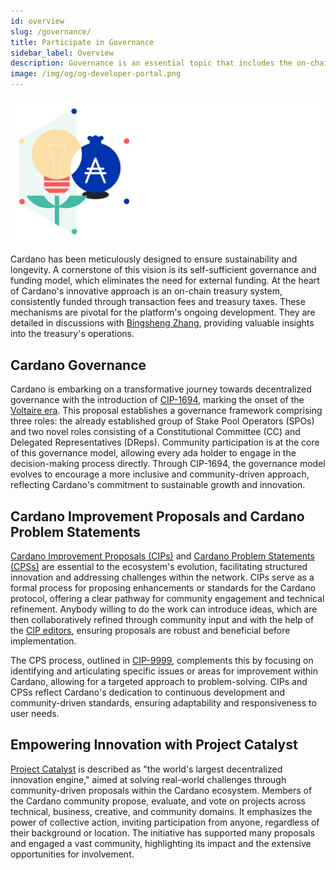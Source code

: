 ```yaml
---
id: overview
slug: /governance/
title: Participate in Governance
sidebar_label: Overview
description: Governance is an essential topic that includes the on-chain protocol governance, Cardano Improvement Proposals (CIP), Cardano Problem Statements (CPS), Project Catalyst, and Network Parameters.
image: /img/og/og-developer-portal.png
---
```


![Cardano Governance](../../static/img/card-governance-title.svg)

Cardano has been meticulously designed to ensure sustainability and longevity. A cornerstone of this vision is its self-sufficient governance and funding model, which eliminates the need for external funding. At the heart of Cardano's innovative approach is an on-chain treasury system, consistently funded through transaction fees and treasury taxes. These mechanisms are pivotal for the platform's ongoing development. They are detailed in discussions with [Bingsheng Zhang](https://www.youtube.com/watch?v=Hyh3h_yX-S0), providing valuable insights into the treasury's operations.

## Cardano Governance

Cardano is embarking on a transformative journey towards decentralized governance with the introduction of [CIP-1694](https://cips.cardano.org/cip/CIP-1694), marking the onset of the [Voltaire era](https://roadmap.cardano.org/en/voltaire/). This proposal establishes a governance framework comprising three roles: the already established group of Stake Pool Operators (SPOs) and two novel roles consisting of a Constitutional Committee (CC) and Delegated Representatives (DReps). Community participation is at the core of this governance model, allowing every ada holder to engage in the decision-making process directly. Through CIP-1694, the governance model evolves to encourage a more inclusive and community-driven approach, reflecting Cardano's commitment to sustainable growth and innovation.

## Cardano Improvement Proposals and Cardano Problem Statements

[Cardano Improvement Proposals (CIPs)](cardano-improvement-proposals/CIP-0001) and [Cardano Problem Statements (CPSs)](cardano-improvement-proposals/CIP-9999) are essential to the ecosystem's evolution, facilitating structured innovation and addressing challenges within the network. CIPs serve as a formal process for proposing enhancements or standards for the Cardano protocol, offering a clear pathway for community engagement and technical refinement. Anybody willing to do the work can introduce ideas, which are then collaboratively refined through community input and with the help of the [CIP editors](cardano-improvement-proposals/CIP-0001#editors), ensuring proposals are robust and beneficial before implementation.

The CPS process, outlined in [CIP-9999](cardano-improvement-proposals/CIP-9999), complements this by focusing on identifying and articulating specific issues or areas for improvement within Cardano, allowing for a targeted approach to problem-solving. CIPs and CPSs reflect Cardano's dedication to continuous development and community-driven standards, ensuring adaptability and responsiveness to user needs.

## Empowering Innovation with Project Catalyst

[Project Catalyst](https://projectcatalyst.io/) is described as "the world's largest decentralized innovation engine," aimed at solving real-world challenges through community-driven proposals within the Cardano ecosystem. Members of the Cardano community propose, evaluate, and vote on projects across technical, business, creative, and community domains. It emphasizes the power of collective action, inviting participation from anyone, regardless of their background or location. The initiative has supported many proposals and engaged a vast community, highlighting its impact and the extensive opportunities for involvement​.